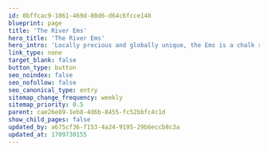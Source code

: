 ```yaml
---
id: 0bffcac9-1861-469d-80d6-d64c6fcce148
blueprint: page
title: 'The River Ems'
hero_title: 'The River Ems'
hero_intro: 'Locally precious and globally unique, the Ems is a chalk stream, a rare and special habitat to cherish.'
link_type: none
target_blank: false
button_type: button
seo_noindex: false
seo_nofollow: false
seo_canonical_type: entry
sitemap_change_frequency: weekly
sitemap_priority: 0.5
parent: cae26e89-1eb8-4d6b-8455-fc52bbfc4c1d
show_child_pages: false
updated_by: a675cf36-f153-4a24-9195-29b6eccb8c3a
updated_at: 1709730155
---
```

